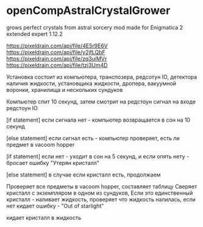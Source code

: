 # openCompAstralCrystalGrower
grows perfect crystals from astral sorcery mod
made for Enigmatica 2 extended expert 1.12.2

https://pixeldrain.com/api/file/4E5r9E6V
https://pixeldrain.com/api/file/y2jfLQbF
https://pixeldrain.com/api/file/zq3uiMVr
https://pixeldrain.com/api/file/tzj3Um4D

Установка состоит из компьютера, транспозера, редсотун IO, детектора наличия жидкости, установщика жидкости, дропера, вакуумной воронки, хранилища и нескольких сундуков

Компьютер спит 10 секунд, затем смотрит на редстоун сигнал на входе редстоун IO

[if statement] если сигнала нет - компьютер возвращается в сон на 10 секунд

[else statement] если сигнал есть - компьютер проверяет, есть ли предмет в vacoom hopper

  [if statement] если нет - уходит в сон на 5 секунд, и если опять нету - бросает ошибку "Утерян кристалл"

  [else statement] в случае если кристалл есть, продолжаем

Проверяет все предметы в vacoom hopper, составляет таблицу
Сверяет кристалл с экземпляром в одном из сундуков,
Если это единственный кристалл - наливает жидкость, проверяет что жидкость налилась, если нет 
кидает ошибку - "Out of starlight"

кидает кристалл в жидкость

